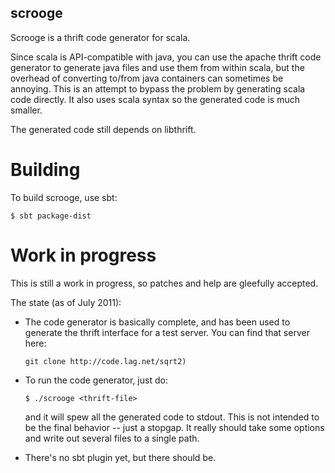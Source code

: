 
## scrooge

Scrooge is a thrift code generator for scala.

Since scala is API-compatible with java, you can use the apache thrift code
generator to generate java files and use them from within scala, but the
overhead of converting to/from java containers can sometimes be annoying.
This is an attempt to bypass the problem by generating scala code directly.
It also uses scala syntax so the generated code is much smaller.

The generated code still depends on libthrift.


# Building

To build scrooge, use sbt:

    $ sbt package-dist


# Work in progress

This is still a work in progress, so patches and help are gleefully accepted.

The state (as of July 2011):

- The code generator is basically complete, and has been used to generate the
  thrift interface for a test server. You can find that server here:

      git clone http://code.lag.net/sqrt2)

- To run the code generator, just do:

      $ ./scrooge <thrift-file>

  and it will spew all the generated code to stdout. This is not intended to
  be the final behavior -- just a stopgap. It really should take some options
  and write out several files to a single path.

- There's no sbt plugin yet, but there should be.
